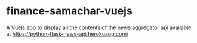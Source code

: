 # finance-samachar-vuejs
A Vuejs app to display all the contents of the news aggregator api available at https://python-flask-news-api.herokuapp.com/
